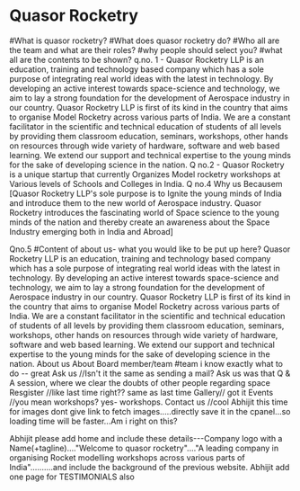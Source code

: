 # Quasor Rocketry

#What is quasor rocketry?
#What does quasor rocketry do?
#Who all are the team and what are their roles?
#why people should select you?
#what all are the contents to be shown?
q.no. 1 - Quasor Rocketry LLP is an education, training and technology based company which has a sole purpose of integrating real world ideas with the latest in technology. By developing an active interest towards space-science and technology, we aim to lay a strong foundation for the development of Aerospace industry in our country.
Quasor Rocketry LLP is first of its kind in the country that aims to organise Model Rocketry across various parts of India. We are a constant facilitator in the scientific and technical education of students of all levels by providing them classroom education, seminars, workshops, other hands on resources through wide variety of hardware, software and web based learning.
We extend our support and technical expertise to the young minds for the sake of developing science in the nation.
Q no.2 - Quasor Rocketry is a unique startup that currently Organizes Model rocketry workshops at Various levels of Schools and Colleges in India.
Q no.4 
Why us Becausem [Quasor Rocketry LLP's sole purpose is to Ignite the young minds of India and introduce them to the new world of Aerospace industry. Quasor Rocketry introduces the fascinating world of Space science to the young minds of the nation and thereby create an awareness about the Space Industry emerging both in India and Abroad]

Qno.5
#Content of about us- what you would like to be put up here? Quasor Rocketry LLP is an education, training and technology based company which has a sole purpose of integrating real world ideas with the latest in technology. By developing an active interest towards space-science and technology, we aim to lay a strong foundation for the development of Aerospace industry in our country.
Quasor Rocketry LLP is first of its kind in the country that aims to organise Model Rocketry across various parts of India. We are a constant facilitator in the scientific and technical education of students of all levels by providing them classroom education, seminars, workshops, other hands on resources through wide variety of hardware, software and web based learning.
We extend our support and technical expertise to the young minds for the sake of developing science in the nation.
About us
About Board member/team #team i know exactly what to do -- great
Ask us //Isn't it the same as sending a mail? Ask us was that Q & A session, where we clear the doubts of other people regarding space
Resgister //like last time right?? same as last time
Gallery// got it
Events //you mean workshops? yes- workshops.
Contact us //cool
Abhijit this time for images dont give link to fetch images.....directly save it in the cpanel...so loading time will be faster...Am i right on this?

Abhijit please add home and include these details---Company logo with a Name(+tagline)...."Welcome to quasor rocketry"...."A leading company in organising Rocket modelling workshops across various parts of India"..........and include the background of the previous website.
Abhijit add one page for TESTIMONIALS also
